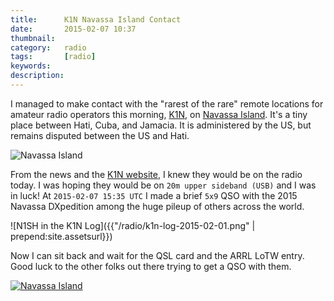 ```yaml
---
title: 		K1N Navassa Island Contact
date: 		2015-02-07 10:37
thumbnail:
category:	radio
tags: 		[radio]
keywords:
description:
---
```

I managed to make contact with the "rarest of the rare" remote locations
for amateur radio operators this morning, [K1N][k1n], on [Navassa
Island][wiki]. It's a tiny place between Hati, Cuba, and Jamacia. It is
administered by the US, but remains disputed between the US and Hati.


![Navassa Island][map]

From the news and the [K1N website][k1n], I knew they would be on the
radio today. I was hoping they  would be on <code>20m upper sideband
(USB)</code> and I was in luck! At <code>2015-02-07 15:35 UTC</code> I
made a brief <code>5x9</code> QSO with the 2015 Navassa DXpedition among
the huge pileup of others across the world.

![N1SH in the K1N Log]({{"/radio/k1n-log-2015-02-01.png" | prepend:site.assetsurl}})

Now I can sit back and wait for the QSL card and the ARRL LoTW entry.
Good luck to the other folks out there trying to get a QSO with them.

[![Navassa Island](http://69.89.25.185/~trexsoft/t-rexsoftware.com/k1n/images/topbanner4.png)][k1n]

 [k1n]: http://www.navassadx.com/
 [wiki]: http://en.wikipedia.org/wiki/Navassa_Island
 [map]: https://maps.googleapis.com/maps/api/staticmap?center=Navassa+Island&size=640x200&zoom=6&markers=color:red%7C18.3697581,-75.2421856
